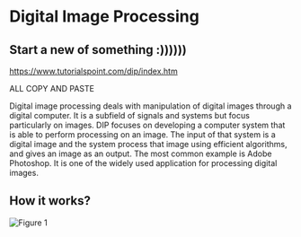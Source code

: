 # Digital Image Processing

## Start a new of something :))))))

https://www.tutorialspoint.com/dip/index.htm

ALL COPY AND PASTE 

Digital image processing deals with manipulation of digital images through a digital computer. It is a subfield of signals and systems but focus particularly on images. DIP focuses on developing a computer system that is able to perform processing on an image. The input of that system is a digital image and the system process that image using efficient algorithms, and gives an image as an output. The most common example is Adobe Photoshop. It is one of the widely used application for processing digital images.

## How it works?


![Figure 1](https://github.com/lacie-life/Image-Processing/blob/master/Theory/Something/Home/img/introduction_image.jpg?raw=true)

